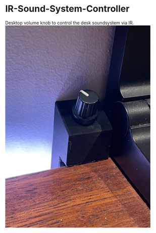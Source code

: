# IR-Sound-System-Controller
 Desktop volume knob to control the desk soundsystem via IR.
 ![Controller](IMG_3610.jpeg)
